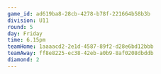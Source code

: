 ```yaml
---
game_id: ad619ba8-28cb-4278-b78f-221664b58b3b
division: U11
round: 5
day: Friday
time: 6.15pm
teamHome: 1aaaacd2-2e1d-4587-89f2-d28e6bd12bbb
teamAway: ff8e8225-ec38-42eb-a0b9-8af0208dbddb
diamond: 2
---
```


